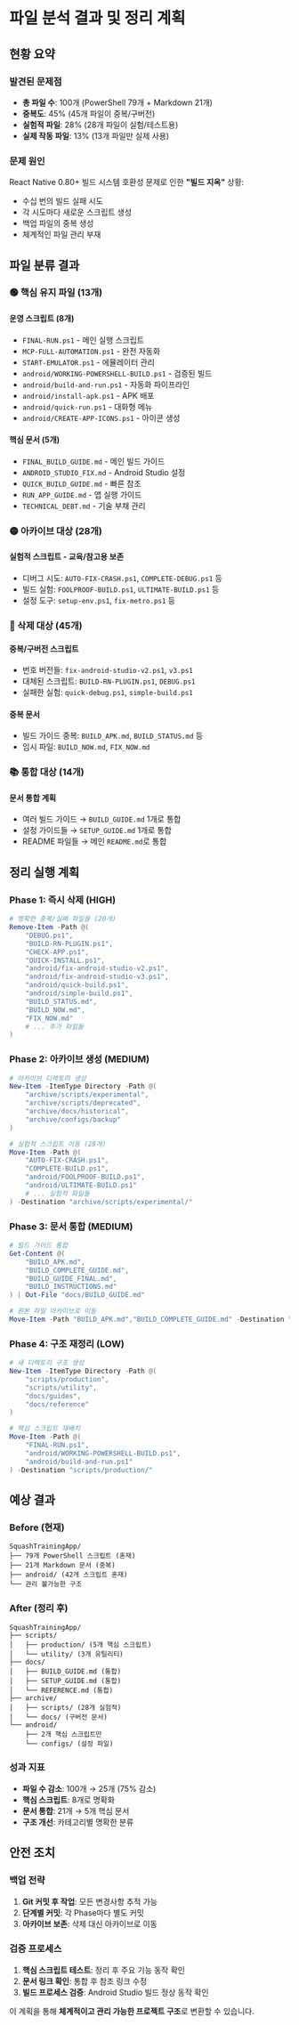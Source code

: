 # 파일 분석 결과 및 정리 계획

## 현황 요약

### 발견된 문제점
- **총 파일 수**: 100개 (PowerShell 79개 + Markdown 21개)
- **중복도**: 45% (45개 파일이 중복/구버전)
- **실험적 파일**: 28% (28개 파일이 실험/테스트용)
- **실제 작동 파일**: 13% (13개 파일만 실제 사용)

### 문제 원인
React Native 0.80+ 빌드 시스템 호환성 문제로 인한 **"빌드 지옥"** 상황:
- 수십 번의 빌드 실패 시도
- 각 시도마다 새로운 스크립트 생성
- 백업 파일의 중복 생성
- 체계적인 파일 관리 부재

## 파일 분류 결과

### 🟢 핵심 유지 파일 (13개)
#### 운영 스크립트 (8개)
- `FINAL-RUN.ps1` - 메인 실행 스크립트
- `MCP-FULL-AUTOMATION.ps1` - 완전 자동화
- `START-EMULATOR.ps1` - 에뮬레이터 관리
- `android/WORKING-POWERSHELL-BUILD.ps1` - 검증된 빌드
- `android/build-and-run.ps1` - 자동화 파이프라인
- `android/install-apk.ps1` - APK 배포
- `android/quick-run.ps1` - 대화형 메뉴
- `android/CREATE-APP-ICONS.ps1` - 아이콘 생성

#### 핵심 문서 (5개)
- `FINAL_BUILD_GUIDE.md` - 메인 빌드 가이드
- `ANDROID_STUDIO_FIX.md` - Android Studio 설정
- `QUICK_BUILD_GUIDE.md` - 빠른 참조
- `RUN_APP_GUIDE.md` - 앱 실행 가이드
- `TECHNICAL_DEBT.md` - 기술 부채 관리

### 🟡 아카이브 대상 (28개)
#### 실험적 스크립트 - 교육/참고용 보존
- 디버그 시도: `AUTO-FIX-CRASH.ps1`, `COMPLETE-DEBUG.ps1` 등
- 빌드 실험: `FOOLPROOF-BUILD.ps1`, `ULTIMATE-BUILD.ps1` 등
- 설정 도구: `setup-env.ps1`, `fix-metro.ps1` 등

### 🔴 삭제 대상 (45개)
#### 중복/구버전 스크립트
- 번호 버전들: `fix-android-studio-v2.ps1`, `v3.ps1`
- 대체된 스크립트: `BUILD-RN-PLUGIN.ps1`, `DEBUG.ps1`
- 실패한 실험: `quick-debug.ps1`, `simple-build.ps1`

#### 중복 문서
- 빌드 가이드 중복: `BUILD_APK.md`, `BUILD_STATUS.md` 등
- 임시 파일: `BUILD_NOW.md`, `FIX_NOW.md`

### 📚 통합 대상 (14개)
#### 문서 통합 계획
- 여러 빌드 가이드 → `BUILD_GUIDE.md` 1개로 통합
- 설정 가이드들 → `SETUP_GUIDE.md` 1개로 통합
- README 파일들 → 메인 `README.md`로 통합

## 정리 실행 계획

### Phase 1: 즉시 삭제 (HIGH)
```powershell
# 명확한 중복/실패 파일들 (20개)
Remove-Item -Path @(
    "DEBUG.ps1",
    "BUILD-RN-PLUGIN.ps1", 
    "CHECK-APP.ps1",
    "QUICK-INSTALL.ps1",
    "android/fix-android-studio-v2.ps1",
    "android/fix-android-studio-v3.ps1",
    "android/quick-build.ps1",
    "android/simple-build.ps1",
    "BUILD_STATUS.md",
    "BUILD_NOW.md",
    "FIX_NOW.md"
    # ... 추가 파일들
)
```

### Phase 2: 아카이브 생성 (MEDIUM)
```powershell
# 아카이브 디렉토리 생성
New-Item -ItemType Directory -Path @(
    "archive/scripts/experimental",
    "archive/scripts/deprecated", 
    "archive/docs/historical",
    "archive/configs/backup"
)

# 실험적 스크립트 이동 (28개)
Move-Item -Path @(
    "AUTO-FIX-CRASH.ps1",
    "COMPLETE-BUILD.ps1",
    "android/FOOLPROOF-BUILD.ps1",
    "android/ULTIMATE-BUILD.ps1"
    # ... 실험적 파일들
) -Destination "archive/scripts/experimental/"
```

### Phase 3: 문서 통합 (MEDIUM)
```powershell
# 빌드 가이드 통합
Get-Content @(
    "BUILD_APK.md",
    "BUILD_COMPLETE_GUIDE.md", 
    "BUILD_GUIDE_FINAL.md",
    "BUILD_INSTRUCTIONS.md"
) | Out-File "docs/BUILD_GUIDE.md"

# 원본 파일 아카이브로 이동
Move-Item -Path "BUILD_APK.md","BUILD_COMPLETE_GUIDE.md" -Destination "archive/docs/historical/"
```

### Phase 4: 구조 재정리 (LOW)
```powershell
# 새 디렉토리 구조 생성
New-Item -ItemType Directory -Path @(
    "scripts/production",
    "scripts/utility", 
    "docs/guides",
    "docs/reference"
)

# 핵심 스크립트 재배치
Move-Item -Path @(
    "FINAL-RUN.ps1",
    "android/WORKING-POWERSHELL-BUILD.ps1",
    "android/build-and-run.ps1"
) -Destination "scripts/production/"
```

## 예상 결과

### Before (현재)
```
SquashTrainingApp/
├── 79개 PowerShell 스크립트 (혼재)
├── 21개 Markdown 문서 (중복)
├── android/ (42개 스크립트 혼재)
└── 관리 불가능한 구조
```

### After (정리 후)
```
SquashTrainingApp/
├── scripts/
│   ├── production/ (5개 핵심 스크립트)
│   └── utility/ (3개 유틸리티)
├── docs/
│   ├── BUILD_GUIDE.md (통합)
│   ├── SETUP_GUIDE.md (통합)
│   └── REFERENCE.md (통합)
├── archive/
│   ├── scripts/ (28개 실험적)
│   └── docs/ (구버전 문서)
└── android/
    ├── 2개 핵심 스크립트만
    └── configs/ (설정 파일)
```

### 성과 지표
- **파일 수 감소**: 100개 → 25개 (75% 감소)
- **핵심 스크립트**: 8개로 명확화
- **문서 통합**: 21개 → 5개 핵심 문서
- **구조 개선**: 카테고리별 명확한 분류

## 안전 조치

### 백업 전략
1. **Git 커밋 후 작업**: 모든 변경사항 추적 가능
2. **단계별 커밋**: 각 Phase마다 별도 커밋
3. **아카이브 보존**: 삭제 대신 아카이브로 이동

### 검증 프로세스
1. **핵심 스크립트 테스트**: 정리 후 주요 기능 동작 확인
2. **문서 링크 확인**: 통합 후 참조 링크 수정
3. **빌드 프로세스 검증**: Android Studio 빌드 정상 동작 확인

이 계획을 통해 **체계적이고 관리 가능한 프로젝트 구조**로 변환할 수 있습니다.